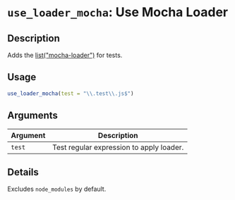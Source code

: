# `use_loader_mocha`: Use Mocha Loader

## Description


 Adds the [list("mocha-loader")](https://webpack.js.org/loaders/mocha-loader/) for tests.


## Usage

```r
use_loader_mocha(test = "\\.test\\.js$")
```


## Arguments

Argument      |Description
------------- |----------------
```test```     |     Test regular expression to apply loader.

## Details


 Excludes `node_modules` by default.


